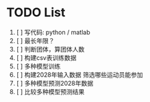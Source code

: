 # TODO List

1. [ ] 写代码: python / matlab
2. [ ] 最长年限？
3. [ ] 判断团体，算团体人数
4. [ ] 构建csv表训练数据
5. [ ] 多种模型训练
6. [ ] 构建2028年输入数据 筛选哪些运动员能参加
7. [ ] 多种模型预测2028年数据
8. [ ] 比较多种模型预测结果
